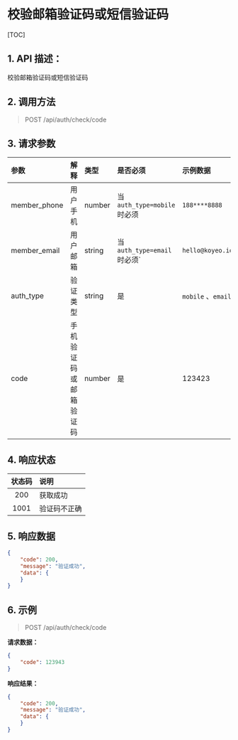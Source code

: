 # 校验邮箱验证码或短信验证码

[TOC]

## 1. API 描述：

校验邮箱验证码或短信验证码

## 2. 调用方法

> POST /api/auth/check/code


## 3. 请求参数
参数|解释|类型|是否必须|示例数据
:----|:---|:---|:---|:---
member_phone | 用户手机 | number | 当 `auth_type=mobile` 时必须 | `188****8888`
member_email | 用户邮箱 | string | 当 `auth_type=email` 时必须` | `hello@koyeo.io`
auth_type | 验证类型 | string | 是 | `mobile` 、`email`
code | 手机验证码或邮箱验证码 | number | 是 | 123423

## 4. 响应状态

状态码 | 说明
:---:|:---
200 | 获取成功
1001|验证码不正确

## 5. 响应数据

```json
{
    "code": 200,
    "message": "验证成功",
    "data": {
    }
}
```

## 6. 示例

> POST /api/auth/check/code

**请求数据：**
```json
{
    "code": 123943
}
```

**响应结果：**

```json
{
    "code": 200,
    "message": "验证成功",
    "data": {
    }
}
```